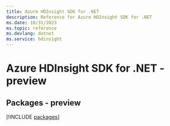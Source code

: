 ```yaml
---
title: Azure HDInsight SDK for .NET
description: Reference for Azure HDInsight SDK for .NET
ms.date: 10/31/2023
ms.topic: reference
ms.devlang: dotnet
ms.service: hdinsight
---
```

# Azure HDInsight SDK for .NET - preview
## Packages - preview
[!INCLUDE [packages](hdinsight-index.md)]